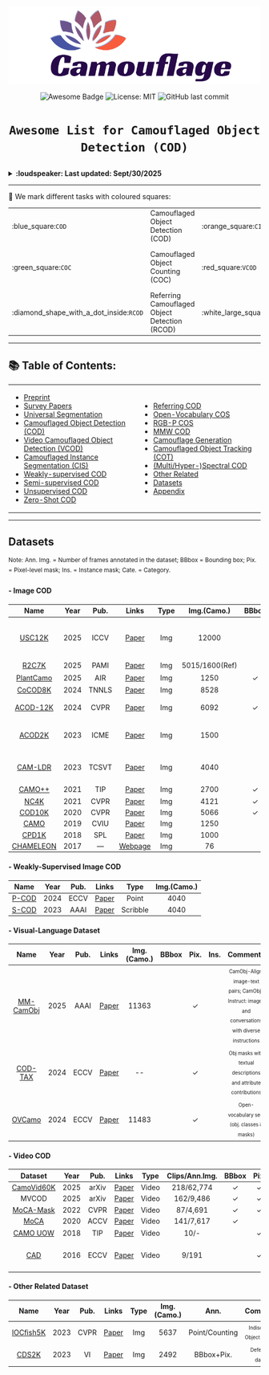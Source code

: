 <p align="center">
    <img src="./imgs/Logo.png"/> <br />
</p>

<p align="center">
    <img src="https://img.shields.io/badge/-As%20awesome%20as%20you%20think!-red" alt="Awesome Badge">
    <img src="https://img.shields.io/badge/License-MIT-green.svg" alt="License: MIT">
    <img src="https://img.shields.io/github/last-commit/Awesome-COD/awesome-cod" alt="GitHub last commit">
</p>

# <p align=center>`Awesome List for Camouflaged Object Detection (COD)`

<details>
<summary><strong>:loudspeaker: Last updated: Sept/30/2025 </strong></summary>

- [09/2025] Update with ACMMM2025 and latest papers. 
- [06/2025] Update with ICCV2025 papers.    
- [06/2025] Update with CVPR2025, AAAI2025 papers.    
- [08/2024] Update with ECCV2024, MM2024 papers.  
- [04/2024] Update with CVPR2024 papers.  
- [01/2024] Update with ICLR2024, WACV2024 papers.   
- [12/2023] Update with  NeurIPS2023, AAAI2024 papers.   
- [08/2023] Update with ICCV2023, MM2023, etc. papers for COD and CIS.   
- [04/2023] Update with CVPR2023 papers for COD and CIS.
</details>

---

:teddy_bear: We mark different tasks with coloured squares:

<table>
    <tr>
        <td style="width: 20%;">:blue_square:<code>COD</code></td>
        <td style="width: 20%;">Camouflaged Object Detection (COD)</td>
        <td style="width: 20%;">:orange_square:<code>CIS</code></td>
        <td style="width: 20%;">Camouflaged Instance Segmentation (CIS)</td>
    </tr>
    <tr>
        <td style="width: 20%;">:green_square:<code>COC</code></td>
        <td style="width: 20%;">Camouflaged Object Counting (COC)</td>
        <td style="width: 20%;">:red_square:<code>VCOD</code></td>
        <td style="width: 20%;">Video Camouflaged Object Detection (VCOD)</td>
    </tr>
    <tr>
        <td style="width: 20%;">:diamond_shape_with_a_dot_inside:<code>RCOD</code></td>
        <td style="width: 20%;">Referring Camouflaged Object Detection (RCOD)</td>
        <td style="width: 20%;">:white_large_square:<code>XCOD</code></td>
        <td style="width: 20%;">Other types of COD</td>
    </tr>
</table>

---

<!--TOC-->

## 📚 Table of Contents:
<!-- - [Overview](#Overview) -->
<table style="margin-left: auto; margin-right: auto;">
    <tr>
        <td> <!--左侧内容-->
            <ul>
                <li><a href="#Preprint">Preprint</a></li>
                <li><a href="#Survey-Papers">Survey Papers</a></li>
                <li><a href="#Universal-Segmentation">Universal Segmentation</a></li>
                <li><a href="#COD">Camouflaged Object Detection (COD)</a></li>
                <li><a href="#VCOD">Video Camouflaged Object Detection (VCOD)</a></li>
                <li><a href="#CIS">Camouflaged Instance Segmentation (CIS)</a></li>
                <li><a href="#WSCOD">Weakly-supervised COD</a></li>
                <li><a href="#Semi-supervised-COD">Semi-supervised COD</a></li>
                <li><a href="#Unsupervised-COD">Unsupervised COD</a></li>
                <li><a href="#Zero-Shot-COD">Zero-Shot COD</a></li>
            </ul>
        </td>
        <td> <!--右侧内容-->
            <ul>
                <li><a href="#RefCOD">Referring COD</a></li>
                <li><a href="#OVCOS">Open-Vocabulary COS</a></li>
                <li><a href="#RGBP-COS">RGB-P COS</a></li>
                <li><a href="#MMW-COD">MMW COD</a></li>
                <li><a href="#Camouflage-Generation">Camouflage Generation</a></li>
                <li><a href="#Camouflaged-Object-Tracking">Camouflaged Object Tracking (COT)</a></li>
                <li><a href="#Spectral-COD">(Multi/Hyper-)Spectral COD</a></li>
                <li><a href="#Other-Related">Other Related</a></li>
                <li><a href="#Datasets">Datasets</a></li>
                <li><a href="#Appendix">Appendix</a></li>
            </ul>
        </td>
    </tr>
</table>

---

## Datasets

<sup>Note: Ann. Img. = Number of frames annotated in the dataset; BBbox = Bounding box; Pix. = Pixel-level mask; Ins. = Instance mask; Cate. = Category.</sup>

#### - Image COD

| **Name** | **Year** | **Pub.** | **Links** | **Type** | **Img.(Camo.)** | **BBbox** | **Pix.** | **Ins.** | **Comments**
| :------: | :------: | :-------: | :-------: | :-------: | :-------: | :-------: | :-------: | :-------: | :-------: |
[USC12K](https://github.com/ssecv/USCNet) | 2025 | ICCV | [Paper](https://arxiv.org/abs/2412.10943) | Img | 12000 |  | &check; |  | <sup><sub>Unconstrained salient & camouflaged object detection</sub></sup> 
[R2C7K](https://github.com/zhangxuying1004/RefCOD) | 2025 | PAMI | [Paper](https://github.com/zhangxuying1004/RefCOD) | Img | 5015/1600(Ref) |  | &check; |  | <sup><sub>Referring COD</sub></sup> | 
[PlantCamo](https://github.com/yjybuaa/PlantCamo) | 2025 | AIR | [Paper](https://arxiv.org/pdf/2410.17598) | Img | 1250 | &check; | &check; | &check; | <sup><sub>Plant COD</sub></sup>  |  
[CoCOD8K](https://github.com/zc199823/BBNet--CoCOD) | 2024 | TNNLS | [Paper](https://arxiv.org/abs/2310.04253) | Img | 8528 |  | &check; | | <sup><sub>Co-COD</sub></sup>  | 
[ACOD-12K](https://github.com/Kki2Eve/RISNet) | 2024 | CVPR | [Paper](https://openaccess.thecvf.com/content/CVPR2024/papers/Wang_Depth-Aware_Concealed_Crop_Detection_in_Dense_Agricultural_Scenes_CVPR_2024_paper.pdf) | Img | 6092 | &check; | &check; | | <sup><sub>RGB-D COD (Crop)</sub></sup> 
[ACOD2K](https://github.com/syxvision/FDNet) | 2023 | ICME | [Paper](https://arxiv.org/abs/2307.03943) | Img | 1500 |  | &check; | | <sup><sub>Artificial camouflaged object</sub></sup>  
[CAM-LDR](https://github.com/JingZhang617/COD-Rank-Localize-and-Segment) | 2023 | TCSVT | [Paper](https://arxiv.org/abs/2205.11333) | Img | 4040 | | | | <sup><sub>Camo ranking (fixation & ranking)</sub></sup>  
[CAMO++](https://sites.google.com/view/ltnghia/research/camo_plus_plus?authuser=0) | 2021 | TIP | [Paper](https://arxiv.org/abs/2103.17123) | Img | 2700 | &check; | &check; | &check; |  <sup><sub>Instance seg.</sub></sup>  
[NC4K](https://github.com/JingZhang617/COD-Rank-Localize-and-Segment) | 2021 | CVPR | [Paper](https://openaccess.thecvf.com/content/CVPR2021/papers/Lv_Simultaneously_Localize_Segment_and_Rank_the_Camouflaged_Objects_CVPR_2021_paper.pdf) | Img | 4121 | &check; | &check; | &check; |
[COD10K](http://dpfan.net/camouflage/) | 2020 | CVPR | [Paper](https://openaccess.thecvf.com/content_CVPR_2020/papers/Fan_Camouflaged_Object_Detection_CVPR_2020_paper.pdf) | Img | 5066 | &check; | &check; | &check; |
[CAMO](https://sites.google.com/view/ltnghia/research/camo) | 2019 | CVIU | [Paper](http://www.dgcv.nii.ac.jp/Publications/Papers/2019/cviu2019.pdf) | Img | 1250 |   | &check; |   |
[CPD1K](https://github.com/xfflyer/Camouflaged-people-detection) | 2018 | SPL | [Paper](https://ieeexplore.ieee.org/document/8336933)  | Img | 1000 |   | &check; |   | 
[CHAMELEON](https://www.polsl.pl/rau6/chameleon-database-animal-camouflage-analysis/) | 2017 | — | [Webpage](https://www.polsl.pl/rau6/chameleon-database-animal-camouflage-analysis/) | Img | 76 |   | &check; |   | 


#### - Weakly-Supervised Image COD

| **Name** | **Year** | **Pub.** | **Links** | **Type** | **Img.(Camo.)** | 
| :------: | :------: | :-------: | :-------: | :-------: | :-------: |
[P-COD](https://github.com/2231122/PCOD) | 2024 | ECCV | [Paper](https://arxiv.org/abs/2408.10777) | Point | 4040 | 
[S-COD](https://github.com/dddraxxx/Weakly-Supervised-Camouflaged-Object-Detection-with-Scribble-Annotations) | 2023 | AAAI | [Paper](https://arxiv.org/abs/2207.14083) | Scribble | 4040 | 


#### - Visual-Language Dataset

| **Name** | **Year** | **Pub.** | **Links** | **Img.(Camo.)** | **BBbox** | **Pix.** | **Ins.** | **Comments**
| :------: | :------: | :-------: | :-------: | :-------: | :-------: | :-------: | :-------: | :-------: |
[MM-CamObj](https://github.com/JCruan519/MM-CamObj) | 2025 | AAAI | [Paper](https://ojs.aaai.org/index.php/AAAI/article/view/32723) | 11363 |   | &check; |  | <sup><sub>CamObj-Align: image-text pairs; CamObj-Instruct: images and conversations with diverse instructions</sub></sup> |
[COD-TAX](https://github.com/lyu-yx/ACUMEN) | 2024 | ECCV | [Paper](https://arxiv.org/abs/2408.12086) | -- |  | &check; |  | <sup><sub>Obj masks with textual descriptions and attribute contributions</sub></sup> | 
[OVCamo](https://github.com/lartpang/OVCamo) | 2024 | ECCV | [Paper](https://arxiv.org/abs/2311.11241) | 11483 |  | &check; |  |  <sup><sub>Open-vocabulary seg. (obj. classes & masks)</sub></sup>|


#### - Video COD

| **Dataset** | **Year** | **Pub.** | **Links** | **Type** | **Clips/Ann.Img.** | **BBbox** | **Pix.** | **Ins.** | **Cate.** |**Comments** 
| :------: | :------: | :-------: | :-------: | :-------: | :-------: | :-------: | :-------: | :-------: | :-------: | :-------: |
[CamoVid60K](https://camovid.hkustvgd.com/) | 2025 | arXiv | [Paper](https://camovid.hkustvgd.com/) | Video |  218/62,774 | &check; | &check; | | &check; | 
MVCOD  | 2025 | arXiv | [Paper](https://arxiv.org/abs/2502.13859) | Video | 162/9,486 | &check; | &check; | &check; | &check; | | 
[MoCA-Mask](https://xueliancheng.github.io/SLT-Net-project/) | 2022 | CVPR | [Paper](https://arxiv.org/abs/2203.07363) | Video | 87/4,691 | &check; | &check; |   | &check; |   | 
[MoCA](https://www.robots.ox.ac.uk/~vgg/data/MoCA/) | 2020 | ACCV | [Paper](https://openaccess.thecvf.com/content/ACCV2020/html/Lamdouar_Betrayed_by_Motion_Camouflaged_Object_Discovery_via_Motion_Segmentation_ACCV_2020_paper.html) | Video | 141/7,617 | &check; |  |  |  |   | 
[CAMO UOW](https://sites.google.com/view/wanqingli/data-sets/uow-camo?authuser=0) | 2018 | TIP | [Paper](https://ieeexplore.ieee.org/document/8344427) | Video | 10/- |  | &check; |  |  | <sup><sub>Cate.: human</sub></sup>  
[CAD](https://www.user.tu-berlin.de/pbideau/motionSegmentation/index.html) | 2016 | ECCV | [Paper](https://link.springer.com/chapter/10.1007/978-3-319-46484-8_26) | Video | 9/191 |   | &check; |   |   | <sup><sub>Camouflaged Animal Dataset (CAD)</sub></sup>  


#### - Other Related Dataset 

| **Name** | **Year** | **Pub.** | **Links** | **Type** | **Img.(Camo.)** | **Ann.** | **Comments**
| :------: | :------: | :-------: | :-------: | :-------: | :-------: | :-------: | :-------: |
[IOCfish5K](https://github.com/GuoleiSun/Indiscernible-Object-Counting) | 2023 | CVPR | [Paper](https://openaccess.thecvf.com/content/CVPR2023/html/Sun_Indiscernible_Object_Counting_in_Underwater_Scenes_CVPR_2023_paper.html) | Img | 5637 | Point/Counting | <sup><sub>Indiscernible Object Counting</sub></sup>  
[CDS2K](https://github.com/DengPingFan/CSU) | 2023 | VI | [Paper](https://arxiv.org/abs/2304.11234) | Img | 2492 | BBbox+Pix. | <sup><sub>Defect seg. dataset</sub></sup>  

